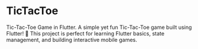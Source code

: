 # TicTacToe
Tic-Tac-Toe Game in Flutter. A simple yet fun Tic-Tac-Toe game built using Flutter! 🎲 This project is perfect for learning Flutter basics, state management, and building interactive mobile games. 
